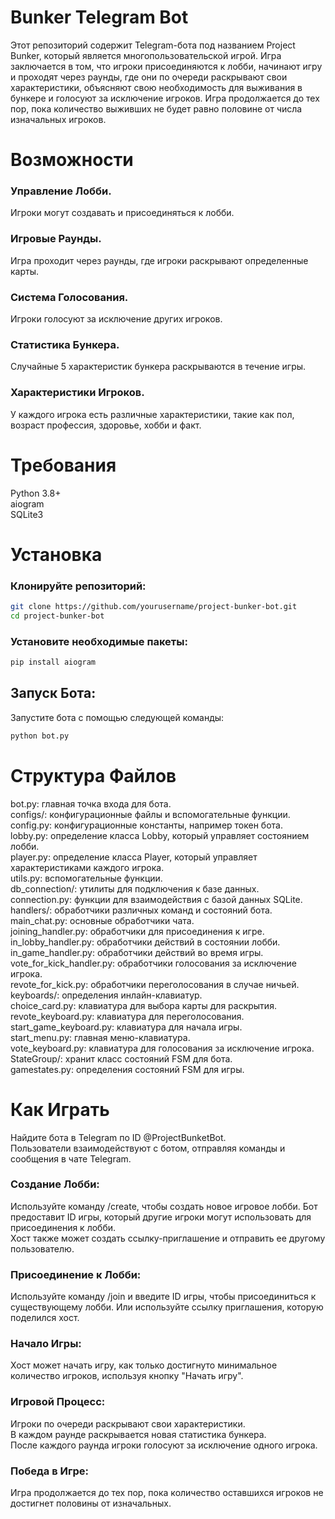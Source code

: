 # Bunker Telegram Bot
Этот репозиторий содержит Telegram-бота под названием Project Bunker, который является многопользовательской игрой. Игра заключается в том, что игроки присоединяются к лобби, начинают игру и проходят через раунды, где они по очереди раскрывают свои характеристики, объясняют свою необходимость для выживания в бункере и голосуют за исключение игроков. Игра продолжается до тех пор, пока количество выживших не будет равно половине от числа изначальных игроков.

# Возможности
### Управление Лобби.
Игроки могут создавать и присоединяться к лобби.  
### Игровые Раунды.
Игра проходит через раунды, где игроки раскрывают определенные карты.  
### Система Голосования.
Игроки голосуют за исключение других игроков.  
### Статистика Бункера.
Случайные 5 характеристик бункера раскрываются в течение игры.  
### Характеристики Игроков.
У каждого игрока есть различные характеристики, такие как пол, возраст профессия, здоровье, хобби и факт.  
  
# Требования
Python 3.8+  
aiogram  
SQLite3  

# Установка
### Клонируйте репозиторий:  
```bash
git clone https://github.com/yourusername/project-bunker-bot.git  
cd project-bunker-bot  
```

### Установите необходимые пакеты:  
```sh
pip install aiogram  
```

## Запуск Бота:  
Запустите бота с помощью следующей команды:  
```sh
python bot.py  
```

# Структура Файлов
bot.py: главная точка входа для бота.  
configs/: конфигурационные файлы и вспомогательные функции.  
config.py: конфигурационные константы, например токен бота.  
lobby.py: определение класса Lobby, который управляет состоянием лобби.  
player.py: определение класса Player, который управляет характеристиками каждого игрока.  
utils.py: вспомогательные функции.  
db_connection/: утилиты для подключения к базе данных.  
connection.py: функции для взаимодействия с базой данных SQLite.  
handlers/: обработчики различных команд и состояний бота.  
main_chat.py: основные обработчики чата.  
joining_handler.py: обработчики для присоединения к игре.  
in_lobby_handler.py: обработчики действий в состоянии лобби.  
in_game_handler.py: обработчики действий во время игры.  
vote_for_kick_handler.py: обработчики голосования за исключение игрока.  
revote_for_kick.py: обработчики переголосования в случае ничьей.  
keyboards/: определения инлайн-клавиатур.  
choice_card.py: клавиатура для выбора карты для раскрытия.  
revote_keyboard.py: клавиатура для переголосования.  
start_game_keyboard.py: клавиатура для начала игры.  
start_menu.py: главная меню-клавиатура.  
vote_keyboard.py: клавиатура для голосования за исключение игрока.  
StateGroup/: хранит класс состояний FSM для бота.  
gamestates.py: определения состояний FSM для игры.  

# Как Играть
Найдите бота в Telegram по ID @ProjectBunketBot.  
Пользователи взаимодействуют с ботом, отправляя команды и сообщения в чате Telegram.  

### Создание Лобби:  

Используйте команду /create, чтобы создать новое игровое лобби.
Бот предоставит ID игры, который другие игроки могут использовать для присоединения к лобби.  
Хост также может создать ссылку-приглашение и отправить ее другому пользователю.  

### Присоединение к Лобби:  
Используйте команду /join и введите ID игры, чтобы присоединиться к существующему лобби.
Или используйте ссылку приглашения, которую поделился хост.  

### Начало Игры:  
Хост может начать игру, как только достигнуто минимальное количество игроков, используя кнопку "Начать игру".  

### Игровой Процесс:  
Игроки по очереди раскрывают свои характеристики.  
В каждом раунде раскрывается новая статистика бункера.  
После каждого раунда игроки голосуют за исключение одного игрока.  

### Победа в Игре:  
Игра продолжается до тех пор, пока количество оставшихся игроков не достигнет половины от изначальных.  
